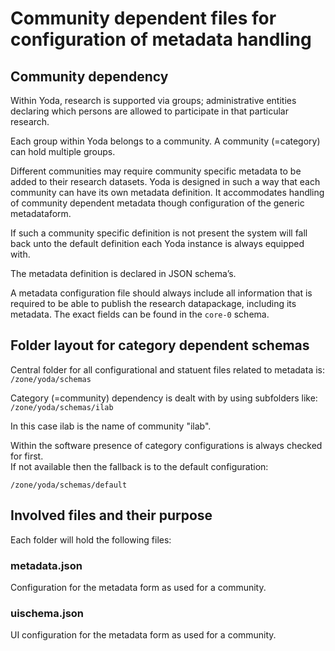 # Community dependent files for configuration of metadata handling

## Community dependency
Within Yoda, research is supported via groups;  administrative entities declaring which persons are allowed to participate in that particular research.

Each group within Yoda belongs to a community. A community (=category) can hold multiple groups.

Different communities may require community specific metadata to be added to their research datasets.
Yoda is designed in such a way that each community can have its own metadata definition.
It accommodates handling of community dependent metadata though configuration of the generic metadataform.

If such a community specific definition is not present the system will fall back unto the default definition each Yoda instance is always equipped with.

The metadata definition is declared in JSON schema’s.

A metadata configuration file should always include all information that is required to be able to publish the research datapackage, including its metadata.
The exact fields can be found in the `core-0` schema.


## Folder layout for category dependent schemas
Central folder for all configurational and statuent files related to metadata is:
`/zone/yoda/schemas`

Category (=community) dependency is dealt with by using subfolders like:
`/zone/yoda/schemas/ilab`

In this case ilab is the name of community "ilab".

Within the software presence of category configurations is always checked for first.  
If not available then the fallback is to the default configuration:

`/zone/yoda/schemas/default`

## Involved files and their purpose
Each folder will hold the following files:

### metadata.json
Configuration for the metadata form as used for a community.

### uischema.json
UI configuration for the metadata form as used for a community.
